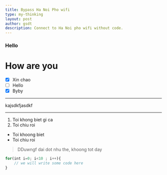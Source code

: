 ```yaml
---
title: Bypass Ha Noi Pho wifi
type: my-thinking
layout: post
author: gsdt
description: Connect to Ha Noi pho wifi without code.
---
```


### Hello
**How are you**
=

* [x] Xin chao
* [ ] Hello
* [x] Byby

---



kajsdkfjasdkf

-------

1.  Toi khong biet gi ca
2.  Toi chiu roi

* Toi khoong biet
* Toi chiu roi

> DDuwngf dai dot nhu the, khoong tot day

``` javascript
for(int i=0; i<10 ; i++){
    // we will write some code here
}
```